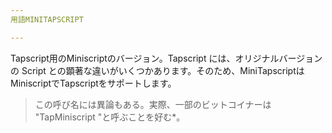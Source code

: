 ```yaml
---
用語MINITAPSCRIPT

---
```

Tapscript用のMiniscriptのバージョン。Tapscript には、オリジナルバージョンの Script との顕著な違いがいくつかあります。そのため、MiniTapscriptはMiniscriptでTapscriptをサポートします。

> この呼び名には異論もある。実際、一部のビットコイナーは "TapMiniscript "と呼ぶことを好む*。